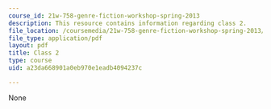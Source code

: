 ```yaml
---
course_id: 21w-758-genre-fiction-workshop-spring-2013
description: This resource contains information regarding class 2.
file_location: /coursemedia/21w-758-genre-fiction-workshop-spring-2013/a23da668901a0eb970e1eadb4094237c_MIT21W_758S13_Class_2.pdf
file_type: application/pdf
layout: pdf
title: Class 2
type: course
uid: a23da668901a0eb970e1eadb4094237c

---
```

None